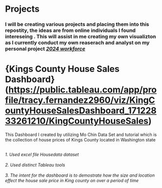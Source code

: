# Projects

### I will be creating various projects and placing them into this repostity, the ideas are from online individuals I found intereseing . This will assist in me creating my own visualizton as I currently conduct my own reaserach and analyst on my personal project <ins>*2024 workforce*</ins>

# {Kings County House Sales Dashboard} (https://public.tableau.com/app/profile/tracy.fernandez2960/viz/KingCountyHouseSalesDashboard_17122833261210/KingCountyHouseSales)
This Dashboard I created by utilizing Mo Chin Data Set and tutorial which is the collection of house prices of Kings County located in Washington state 

*<br>1. Used excel  file Housedata dataset</br>*
*<br>2. Used distinct Tableau tools</br>*
*<br>3. The intent for the dashboard is to demostrate how the size and location effect the house sale price in King county on over a period of time</br>*
 

